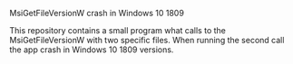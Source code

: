 MsiGetFileVersionW crash in Windows 10 1809

This repository contains a small program what calls to the MsiGetFileVersionW with two specific files. When running the second call
the app crash in Windows 10 1809 versions.
